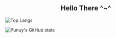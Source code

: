 <h2 align="center">Hello There ^~^</h2>

![Top Langs](https://github-readme-stats.vercel.app/api/top-langs/?username=Punuy&layout=demo&theme=radical)

![Punuy's GitHub stats](https://github-readme-stats.vercel.app/api?username=Punuy&show_icons=true&theme=radical)
